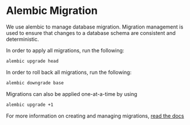 # Alembic Migration

We use alembic to manage database migration.
Migration management is used to ensure that changes to a database schema are
consistent and deterministic.

In order to apply all migrations, run the following:

```bash
alembic upgrade head
```

In order to roll back all migrations, run the following:

```bash
alembic downgrade base
```

Migrations can also be applied one-at-a-time by using

```bash
alembic upgrade +1
```

For more information on creating and managing migrations, [read the docs](https://alembic.sqlalchemy.org/en/latest/tutorial.html#create-a-migration-script)
